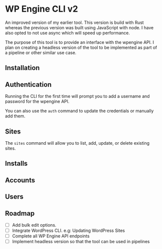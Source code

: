 # WP Engine CLI v2

An improved version of my earlier tool. This version is build with Rust whereas the previous version was built using JavaScript with node.
I have also opted to not use async which will speed up performance.

The purpose of this tool is to provide an interface with the wpengine API. I plan on creating a headless
version of the tool to be implemented as part of a pipeline or other similar use case.

## Installation

## Authentication

Running the CLI for the first time will prompt you to add a username and password for the wpengine API.

You can also use the `auth` command to update the credentials or manually add them.

## Sites

The `sites` command will allow you to list, add, update, or delete existing sites.

## Installs

## Accounts

## Users

## Roadmap

- [ ] Add bulk edit options.
- [ ] Integrate WordPress CLI. e.g: Updating WordPress Sites
- [ ] Complete all WP Engine API endpoints
- [ ] Implement headless version so that the tool can be used in pipelines
